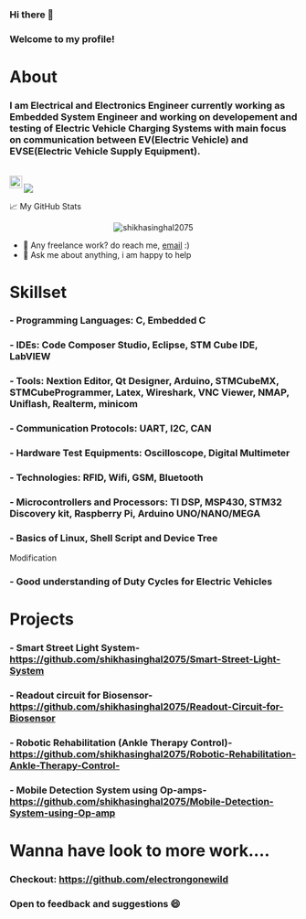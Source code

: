 ### Hi there 👋
### Welcome to my profile!
# About
### I am Electrical and Electronics Engineer currently working as Embedded System Engineer and working on developement and testing of Electric Vehicle Charging Systems with main focus on communication between EV(Electric Vehicle) and EVSE(Electric Vehicle Supply Equipment).
<br>
<a href="https://www.linkedin.com/in/shikha-singhal-3b1817174/">
  <img align="left" alt="Abhishek's LinkedIN" width="22px" src="https://raw.githubusercontent.com/peterthehan/peterthehan/master/assets/linkedin.svg" />
</a>

![](https://visitor-badge.glitch.me/badge?page_id=shikhasinghal2075.shikhasinghal2075)
<br/>
<!--
**shikhasinghal2075/shikhasinghal2075** is a ✨ _special_ ✨ repository because its `README.md` (this file) appears on your GitHub profile.

Here are some ideas to get you started:

- 🔭 I’m currently working on ...
- 🌱 I’m currently learning ...
- 👯 I’m looking to collaborate on ...
- 🤔 I’m looking for help with ...
- 💬 Ask me about ...
- 📫 How to reach me: ...
- 😄 Pronouns: ...
- ⚡ Fun fact: ...
-->


📈 My GitHub Stats

<p align="center"> <img src="https://github-readme-stats.vercel.app/api?username=shikhasinghal2075&show_icons=true&theme=dark" alt="shikhasinghal2075" />

- 💼 Any freelance work? do reach me, [email](mailto:shikhasinghal2075@gmail.com) :)
- 💬 Ask me about anything, i am happy to help
  
<!--   if you like what i do, maybe consider buying me a coffee/tea 🥺👉👈

<a href="https://www.buymeacoffee.com/shikhasinghal2075" target="_blank"><img src="https://cdn.buymeacoffee.com/buttons/v2/default-red.png" alt="Buy Me A Coffee" width="150" ></a>
 -->
  
 # Skillset
### - Programming Languages: C, Embedded C
### - IDEs: Code Composer Studio, Eclipse, STM Cube IDE, LabVIEW
### - Tools: Nextion Editor, Qt Designer, Arduino, STMCubeMX, STMCubeProgrammer, Latex, Wireshark, VNC Viewer, NMAP, Uniflash, Realterm, minicom
### - Communication Protocols: UART, I2C, CAN
### - Hardware Test Equipments: Oscilloscope, Digital Multimeter
### - Technologies: RFID, Wifi, GSM, Bluetooth
### - Microcontrollers and Processors: TI DSP, MSP430, STM32 Discovery kit, Raspberry Pi, Arduino UNO/NANO/MEGA
### - Basics of Linux, Shell Script and Device Tree
Modification
### - Good understanding of Duty Cycles for Electric Vehicles
  
 # Projects
 ### - Smart Street Light System-https://github.com/shikhasinghal2075/Smart-Street-Light-System
 ### - Readout circuit for Biosensor-https://github.com/shikhasinghal2075/Readout-Circuit-for-Biosensor
 ### - Robotic Rehabilitation (Ankle Therapy Control)-https://github.com/shikhasinghal2075/Robotic-Rehabilitation-Ankle-Therapy-Control-
 ### - Mobile Detection System using Op-amps-https://github.com/shikhasinghal2075/Mobile-Detection-System-using-Op-amp

 # Wanna have look to more work....
### Checkout: https://github.com/electrongonewild
### Open to feedback and suggestions 😄

